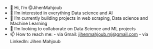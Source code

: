 - 👋 Hi, I’m @JihenMahjoub
- 👀 I’m interested in everything Data science and AI
- 🌱 I’m currently building projects in web scraping, Data science and Machine Learning
- 💞️ I’m looking to collaborate on Data Science and ML projects
- 📫 How to reach me: - via Gmail: jihenmahjoub.mj@gmail.com
                      - via LinkedIn: Jihen Mahjoub


